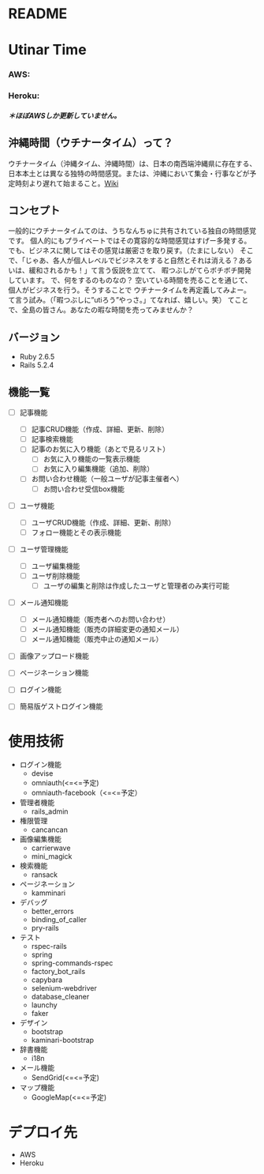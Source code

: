 # README


# Utinar Time
### AWS:
### Heroku:
##### ＊ほぼAWSしか更新していません。


## 沖縄時間（ウチナータイム）って？
ウチナータイム（沖縄タイム、沖縄時間）は、日本の南西端沖縄県に存在する、日本本土とは異なる独特の時間感覚。または、沖縄において集会・行事などが予定時刻より遅れて始まること。[Wiki](https://ja.wikipedia.org/wiki/%E3%82%A6%E3%83%81%E3%83%8A%E3%83%BC%E3%82%BF%E3%82%A4%E3%83%A0)

## コンセプト
一般的にウチナータイムてのは、うちなんちゅに共有されている独自の時間感覚です。
個人的にもプライベートではその寛容的な時間感覚はすげー多発する。でも、ビジネスに関してはその感覚は厳密さを取り戻す。（たまにしない）
そこで、「じゃあ、各人が個人レベルでビジネスをすると自然とそれは消える？あるいは、緩和されるかも！」て言う仮説を立てて、
暇つぶしがてらボチボチ開発しています。
で、何をするのものなの？
空いている時間を売ることを通じて、個人がビジネスを行う。そうすることで
ウチナータイムを再定義してみよー。て言う試み。（「暇つぶしに”utiろう”やっさ。」てなれば、嬉しい。笑）
てことで、全島の皆さん。あなたの暇な時間を売ってみませんか？


## バージョン
- Ruby 2.6.5
- Rails 5.2.4

## 機能一覧
- [ ] 記事機能

  - [ ] 記事CRUD機能（作成、詳細、更新、削除）
  - [ ] 記事検索機能
  - [ ] 記事のお気に入り機能（あとで見るリスト）
    - [ ] お気に入り機能の一覧表示機能
    - [ ] お気に入り編集機能（追加、削除）
  - [ ] お問い合わせ機能（一般ユーザが記事主催者へ）
    - [ ] お問い合わせ受信box機能

- [ ] ユーザ機能

  - [ ] ユーザCRUD機能（作成、詳細、更新、削除）
  - [ ] フォロー機能とその表示機能

- [ ] ユーザ管理機能

  - [ ] ユーザ編集機能
  - [ ] ユーザ削除機能
    - [ ] ユーザの編集と削除は作成したユーザと管理者のみ実行可能

- [ ] メール通知機能

  - [ ] メール通知機能（販売者へのお問い合わせ）
  - [ ] メール通知機能（販売の詳細変更の通知メール）
  - [ ] メール通知機能（販売中止の通知メール）

- [ ] 画像アップロード機能
- [ ] ページネーション機能
- [ ] ログイン機能
- [ ] 簡易版ゲストログイン機能



<!-- ## カタログ設計
詳細は[こちら](https://docs.google.com/spreadsheets/d/1jzKGT_3a9xmagpc9RAHunR8BEhg3C-Pu0EhWB_1oJiw/edit?usp=sharing)をご覧ください。

## テーブル定義
詳細は[こちら](https://docs.google.com/spreadsheets/d/1ZxAl-qePMVRVjMSjJvvdCAtxFa8Lr9Chx3hgXIj9r2s/edit?usp=sharing)をご覧ください。

## ER図
詳細は[こちら](https://raw.githubusercontent.com/KakeruYamamoto/graduation/master/erd.png)をご覧ください。

## 画面遷移図
詳細は[こちら](https://cacoo.com/diagrams/y5Szk1GeOvPKQRcD/9E3BF)をご覧ください。

## 画面ワイヤーフレーム
詳細は[こちら](https://cacoo.com/diagrams/51O1AnZuSgtrGNYT/B6EB3)をご覧ください。 -->

# 使用技術
- ログイン機能
  - devise
  - omniauth(<=<=予定)
  - omniauth-facebook（<=<=予定）
- 管理者機能
  - rails_admin
- 権限管理
  - cancancan
- 画像編集機能
  - carrierwave
  - mini_magick
- 検索機能
  - ransack
- ページネーション
  - kamminari
- デバッグ
  - better_errors
  - binding_of_caller
  - pry-rails
- テスト
  - rspec-rails
  - spring
  - spring-commands-rspec
  - factory_bot_rails
  - capybara
  - selenium-webdriver
  - database_cleaner
  - launchy
  - faker
- デザイン
  - bootstrap
  - kaminari-bootstrap
- 辞書機能
  - i18n
- メール機能
  - SendGrid(<=<=予定)
- マップ機能
  - GoogleMap(<=<=予定)

# デプロイ先
- AWS
- Heroku

<!-- ## How to Start
```
  1.  git clone https://github.com/KakeruYamamoto/utina_time.git
  2.  rails db:create
  3.  rails db:migrate
  4.  rails db:seed
  5.  yarn install
  6.  bundle exec rspec    
  7.  rails s  
``` -->
